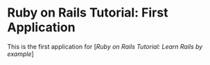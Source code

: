 # Ruby on Rails Tutorial: First Application

This is the first application for [*Ruby on Rails Tutorial: Learn Rails by example*]
